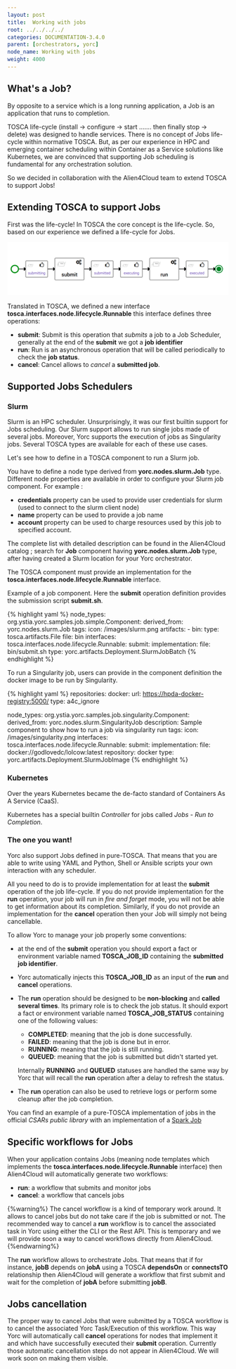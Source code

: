 ```yaml
---
layout: post
title:  Working with jobs
root: ../../../../
categories: DOCUMENTATION-3.4.0
parent: [orchestrators, yorc]
node_name: Working with jobs
weight: 4000
---
```


## What's a Job?

By opposite to a service which is a long running application, a Job is an application that runs to completion.

TOSCA life-cycle (install -> configure  -> start ....... then finally stop  -> delete) was designed to handle services. There is no concept of Jobs life-cycle within normative TOSCA.
But, as per our experience in HPC and emerging container scheduling within Container as a Service solutions like Kubernetes, we are convinced that supporting Job scheduling is fundamental for any orchestration solution.

So we decided in collaboration with the Alien4Cloud team to extend TOSCA to support Jobs!

##  Extending TOSCA to support Jobs

First was the life-cycle! In TOSCA the core concept is the life-cycle. So, based on our experience we defined a life-cycle for Jobs.

![Jobs Life Cycle](../../../../images/3.4.0/yorc/JobsRunLifeCycle.png)

Translated in TOSCA, we defined a new interface **tosca.interfaces.node.lifecycle.Runnable** this interface defines three operations:

-   **submit**: Submit is this operation that *submits* a job to a Job Scheduler, generally at the end of the **submit** we got a **job identifier**
-   **run**: Run is an asynchronous operation that will be called periodically to check the **job status**.
-   **cancel**: Cancel allows to *cancel* a **submitted job**.

## Supported Jobs Schedulers

### Slurm

Slurm is an HPC scheduler. Unsurprisingly, it was our first builtin support for Jobs scheduling. Our Slurm support allows to run single jobs made of several jobs. Moreover, Yorc supports the execution of jobs as Singularity jobs. Several TOSCA types are available for each of these use cases.

Let's see how to define in a TOSCA component to run a Slurm job.

You have to define a node type derived from **yorc.nodes.slurm.Job** type. Different node properties are available in order to configure your Slurm job component. For example :

-   **credentials** property can be used to provide user credentials for slurm (used to connect to the slurm client node)
-   **name** property can be used to provide a job name
-   **account** property can be used to charge resources used by this job to specified account.

The complete list with detailed description can be found in the Alien4Cloud catalog ; search for **Job** component having **yorc.nodes.slurm.Job** type, after having created a Slurm location for your Yorc orchestrator.

The TOSCA component must provide an implementation for the **tosca.interfaces.node.lifecycle.Runnable** interface.

Example of a job component. Here the **submit** operation definition provides the submission script **submit.sh**.

{% highlight yaml %}
node_types:
  org.ystia.yorc.samples.job.simple.Component:
  derived_from: yorc.nodes.slurm.Job
  tags:
    icon: /images/slurm.png
  artifacts:
    - bin:
      type: tosca.artifacts.File
      file: bin
  interfaces: tosca.interfaces.node.lifecycle.Runnable:
    submit:
      implementation:
        file: bin/submit.sh
        type: yorc.artifacts.Deployment.SlurmJobBatch
{% endhighlight %}

To run a Singularity job, users can provide in the component definition the docker image to be run by Singularity.

{% highlight yaml %}
repositories:
  docker:
    url: <https://hpda-docker-registry:5000/>
    type: a4c_ignore

node_types:
  org.ystia.yorc.samples.job.singularity.Component:
    derived_from: yorc.nodes.slurm.SingularityJob
    description: Sample component to show how to run a job via singularity run
    tags:
      icon: /images/singularity.png
    interfaces:
      tosca.interfaces.node.lifecycle.Runnable:
        submit:
          implementation:
            file: docker://godlovedc/lolcow:latest
            repository: docker
            type: yorc.artifacts.Deployment.SlurmJobImage
{% endhighlight %}

### Kubernetes

Over the years Kubernetes became the de-facto standard of Containers As A Service (CaaS).

Kubernetes has a special builtin *Controller* for jobs called *Jobs - Run to Completion*.

### The one you want!

Yorc also support Jobs defined in pure-TOSCA. That means that you are able to write using YAML and Python, Shell or Ansible scripts your own interaction with any scheduler.

All you need to do is to provide implementation for at least the **submit** operation of the job life-cycle. If you do not provide implementation for the **run** operation, your job will run in *fire and forget* mode, you will not be able to get information about its completion. Similarly, if you do not provide an implementation for the **cancel** operation then your Job will simply not being cancellable.

To allow Yorc to manage your job properly some conventions:

-   at the end of the **submit** operation you should export a fact or environment variable named **TOSCA_JOB_ID** containing the **submitted job identifier**.
-   Yorc automatically injects this **TOSCA_JOB_ID** as an input of the **run** and **cancel** operations.
-   The **run** operation should be designed to be **non-blocking** and **called several times**. Its primary role is to check the job status. It should export a fact or environment variable named **TOSCA_JOB_STATUS** containing one of the following values:

    -   **COMPLETED**: meaning that the job is done successfully.
    -   **FAILED**: meaning that the job is done but in error.
    -   **RUNNING**: meaning that the job is still running.
    -   **QUEUED**: meaning that the job is submitted but didn't started yet.

    Internally **RUNNING** and **QUEUED** statuses are handled the same way by Yorc that will recall the **run** operation after a delay to refresh the status.

-   The **run** operation can also be used to retrieve logs or perform some cleanup after the job completion.

You can find an example of a pure-TOSCA implementation of jobs in the official *CSARs public library* with an implementation of a [Spark Job](https://github.com/alien4cloud/csar-public-library/tree/develop/org/alien4cloud/spark/job-linux-sh)

## Specific workflows for Jobs

When your application contains Jobs (meaning node templates which implements the **tosca.interfaces.node.lifecycle.Runnable** interface) then Alien4Cloud will automatically generate two workflows:

-   **run**: a workflow that submits and monitor jobs
-   **cancel**: a workflow that cancels jobs

{%warning%}
The cancel workflow is a kind of temporary work around. It allows to cancel jobs but do not take care if the job is submitted or not. The recommended way to cancel a **run** workflow is to cancel the associated task in Yorc using either the CLI or the Rest API. This is temporary and we will provide soon a way to cancel workflows directly from Alien4Cloud.
{%endwarning%}

The **run** workflow allows to orchestrate Jobs. That means that if for instance, **jobB** depends on **jobA** using a TOSCA **dependsOn** or **connectsTO** relationship then Alien4Cloud will generate a workflow that first submit and wait for the completion of **jobA** before submitting **jobB**.

## Jobs cancellation

The proper way to cancel Jobs that were submitted by a TOSCA workflow is to cancel the associated Yorc Task/Execution of this workflow. This way Yorc will automatically call **cancel** operations for nodes that implement it and which have successfully executed their **submit** operation. Currently those automatic cancellation steps do not appear in Alien4Cloud. We will work soon on making them visible.

